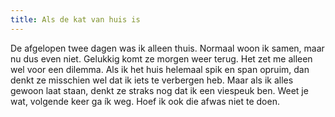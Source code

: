 ```yaml
---
title: Als de kat van huis is
---
```

De afgelopen twee dagen was ik alleen thuis. Normaal woon ik samen, maar nu dus even niet. Gelukkig komt ze morgen weer terug. Het zet me alleen  wel voor een dilemma. Als ik het huis helemaal spik en span opruim, dan denkt ze misschien wel dat ik iets te verbergen heb. Maar als ik alles gewoon laat staan, denkt ze straks nog dat ik een viespeuk ben. Weet je wat, volgende keer ga ík weg. Hoef ik ook die afwas niet te doen.
